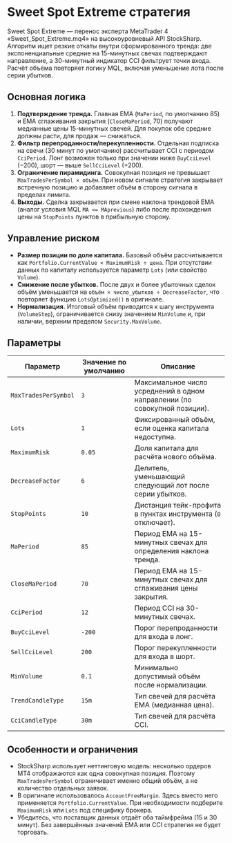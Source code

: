 # Sweet Spot Extreme стратегия

Sweet Spot Extreme — перенос эксперта MetaTrader 4 «Sweet_Spot_Extreme.mq4» на высокоуровневый API StockSharp. Алгоритм ищет резкие откаты внутри сформированного тренда: две экспоненциальные средние на 15-минутных свечах подтверждают направление, а 30-минутный индикатор CCI фильтрует точки входа. Расчёт объёма повторяет логику MQL, включая уменьшение лота после серии убытков.

## Основная логика

1. **Подтверждение тренда.** Главная EMA (`MaPeriod`, по умолчанию 85) и EMA сглаживания закрытия (`CloseMaPeriod`, 70) получают медианные цены 15-минутных свечей. Для покупок обе средние должны расти, для продаж — снижаться.
2. **Фильтр перепроданности/перекупленности.** Отдельная подписка на свечи (30 минут по умолчанию) рассчитывает CCI с периодом `CciPeriod`. Лонг возможен только при значении ниже `BuyCciLevel` (−200), шорт — выше `SellCciLevel` (+200).
3. **Ограничение пирамидинга.** Совокупная позиция не превышает `MaxTradesPerSymbol × объём`. При новом сигнале стратегия закрывает встречную позицию и добавляет объём в сторону сигнала в пределах лимита.
4. **Выходы.** Сделка закрывается при смене наклона трендовой EMA (аналог условия MQL `MA <= MAprevious`) либо после прохождения цены на `StopPoints` пунктов в прибыльную сторону.

## Управление риском

- **Размер позиции по доле капитала.** Базовый объём рассчитывается как `Portfolio.CurrentValue × MaximumRisk ÷ цена`. При отсутствии данных по капиталу используется параметр `Lots` (или свойство `Volume`).
- **Снижение после убытков.** После двух и более убыточных сделок объём уменьшается на `объём × число_убытков ÷ DecreaseFactor`, что повторяет функцию `LotsOptimized()` в оригинале.
- **Нормализация.** Итоговый объём приводится к шагу инструмента (`VolumeStep`), ограничивается снизу значением `MinVolume` и, при наличии, верхним пределом `Security.MaxVolume`.

## Параметры

| Параметр | Значение по умолчанию | Описание |
|----------|-----------------------|----------|
| `MaxTradesPerSymbol` | `3` | Максимальное число усреднений в одном направлении (по совокупной позиции). |
| `Lots` | `1` | Фиксированный объём, если оценка капитала недоступна. |
| `MaximumRisk` | `0.05` | Доля капитала для расчёта нового объёма. |
| `DecreaseFactor` | `6` | Делитель, уменьшающий следующий лот после серии убытков. |
| `StopPoints` | `10` | Дистанция тейк-профита в пунктах инструмента (`0` отключает). |
| `MaPeriod` | `85` | Период EMA на 15-минутных свечах для определения наклона тренда. |
| `CloseMaPeriod` | `70` | Период EMA на 15-минутных свечах для сглаживания цены закрытия. |
| `CciPeriod` | `12` | Период CCI на 30-минутных свечах. |
| `BuyCciLevel` | `-200` | Порог перепроданности для входа в лонг. |
| `SellCciLevel` | `200` | Порог перекупленности для входа в шорт. |
| `MinVolume` | `0.1` | Минимально допустимый объём после нормализации. |
| `TrendCandleType` | `15m` | Тип свечей для расчёта EMA (медианная цена). |
| `CciCandleType` | `30m` | Тип свечей для расчёта CCI. |

## Особенности и ограничения

- StockSharp использует неттинговую модель: несколько ордеров MT4 отображаются как одна совокупная позиция. Поэтому `MaxTradesPerSymbol` ограничивает именно общий объём, а не количество отдельных заявок.
- В оригинале использовалось `AccountFreeMargin`. Здесь вместо него применяется `Portfolio.CurrentValue`. При необходимости подберите `MaximumRisk` или `Lots` под специфику брокера.
- Убедитесь, что поставщик данных отдаёт оба таймфрейма (15 и 30 минут). Без завершённых значений EMA или CCI стратегия не будет торговать.
